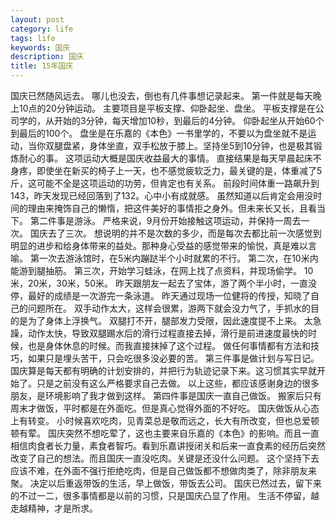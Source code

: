 ```yaml
---
layout: post
category: life
tags: life
keywords: 国庆
description: 国庆
title: 15年国庆
---
```


国庆已然随风远去。
哪儿也没去，倒也有几件事想记录起来。
第一件就是每天晚上10点的20分钟运动。
主要项目是平板支撑、仰卧起坐、盘坐。
平板支撑是在公司学的，从开始的3分钟，每天增加10秒，到最后的4分钟。
仰卧起坐从开始60个到最后的100个。
盘坐是在乐嘉的《本色》一书里学的，不要以为盘坐就不是运动，当你双腿盘紧，身体坐直，双手松放于膝上。坚持坐5到10分钟，也是极其锻炼耐心的事。
这项运动大概是国庆收益最大的事情。
直接结果是每天早晨起床不身疼，即使坐在新买的椅子上一天，也不感觉疲软乏力，最关键的是，体重减了5斤，这可能不全是这项运动的功劳，但肯定也有关系。
前段时间体重一路飙升到143，昨天发现已经回落到了132。心中小有成就感。
虽然知道以后肯定会用没时间的理由来掩饰自己的懒惰，把这件美好的事情拒之身外。但未来长又长，且看当下。
第二件事是游泳。
严格来说，9月份开始接触这项运动，并保持一周去一次。
国庆去了三次。
想说明的并不是次数的多少，而是每次去都比前一次感觉到明显的进步和给身体带来的益处。那种身心受益的感觉带来的愉悦，真是难以言喻。
第一次去游泳馆时，在5米内蹦跶半个小时就累的不行。
第二次，在10米内能游到腿抽筋。
第三次，开始学习蛙泳，在网上找了点资料，并现场偷学。
10米，20米，30米，50米。
昨天跟朋友一起去了宝体，游了两个半小时，一直没停，最好的成绩是一次游完一条泳道。
昨天通过现场一位健将的传授，知晓了自己的问题所在。
双手动作太大，这样会很累，游两下就会没力气了，手抓水的目的是为了身体上浮换气。
双腿打不开，腿部发力受限，因此速度提不上来。
太急躁，动作太快，导致双腿踢水后的滑行过程直接去掉，滑行是前进速度最快的时候，也是身体休息的时候。而我直接抹掉了这个过程。
做任何事情都有方法和技巧，如果只是埋头苦干，只会吃很多没必要的苦。
第三件事是做计划与写日记。
国庆算是每天都有明确的计划安排的，并把行为轨迹记录下来。这习惯其实早就开始了。只是之前没有这么严格要求自己去做。
以上这些，都应该感谢身边的很多朋友，是环境影响了我才做到这样。
第四件事是国庆一直自己做饭。
搬家后只有周末才做饭，平时都是在外面吃。但是真心觉得外面的不好吃。
国庆做饭从心态上有转变。
小时候喜欢吃肉，见青菜总是敬而远之，长大有所改变，但也总爱顿顿有荤。
国庆突然不想吃荤了，这也主要来自乐嘉的《本色》的影响。而且一直相信肉食者长力量，素食者智巧。看到乐嘉讲授闭关和后来一直食素的经历后突然改变了自己的想法。而且国庆一直没吃肉。关键是还没什么问题。
这个坚持下去应该不难，在外面不强行拒绝吃肉，但是自己做饭都不想做肉类了，除非朋友来聚。
决定以后重返带饭的生活，早上做饭，带饭去公司。
国庆已然过去，留下来的不过一二，很多事情都是以前的习惯，只是国庆凸显了作用。
生活不停留，越走越精神，才是所求。